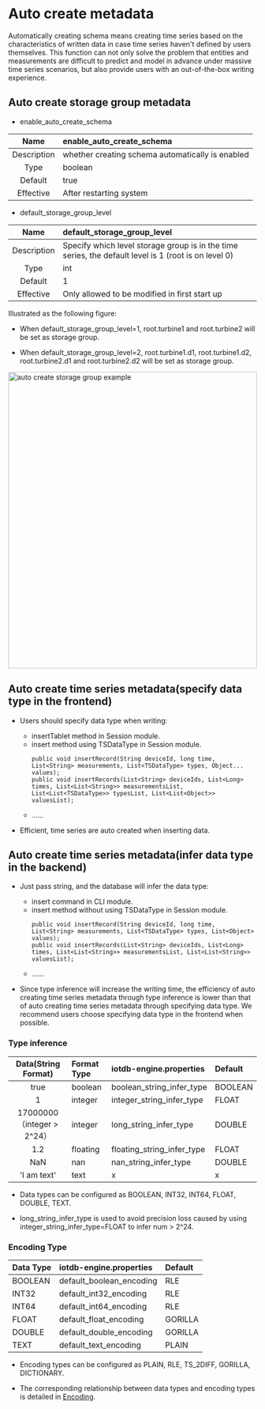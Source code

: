 <!--

    Licensed to the Apache Software Foundation (ASF) under one
    or more contributor license agreements.  See the NOTICE file
    distributed with this work for additional information
    regarding copyright ownership.  The ASF licenses this file
    to you under the Apache License, Version 2.0 (the
    "License"); you may not use this file except in compliance
    with the License.  You may obtain a copy of the License at
    
        http://www.apache.org/licenses/LICENSE-2.0
    
    Unless required by applicable law or agreed to in writing,
    software distributed under the License is distributed on an
    "AS IS" BASIS, WITHOUT WARRANTIES OR CONDITIONS OF ANY
    KIND, either express or implied.  See the License for the
    specific language governing permissions and limitations
    under the License.

-->

# Auto create metadata

Automatically creating schema means creating time series based on the characteristics of written data in case time series haven't defined by users themselves.
This function can not only solve the problem that entities and measurements are difficult to predict and model in advance under massive time series scenarios,
but also provide users with an out-of-the-box writing experience.

## Auto create storage group metadata

* enable\_auto\_create\_schema

| Name | enable\_auto\_create\_schema |
|:---:|:---|
| Description | whether creating schema automatically is enabled |
| Type | boolean |
| Default | true |
| Effective | After restarting system |

* default\_storage\_group\_level

| Name | default\_storage\_group\_level |
|:---:|:---|
| Description | Specify which level storage group is in the time series, the default level is 1 (root is on level 0) |
| Type | int |
| Default | 1 |
| Effective | Only allowed to be modified in first start up |

Illustrated as the following figure:

* When default_storage_group_level=1, root.turbine1 and root.turbine2 will be set as storage group.

* When default_storage_group_level=2, root.turbine1.d1, root.turbine1.d2, root.turbine2.d1 and root.turbine2.d2 will be set as storage group.

<img style="width:100%; max-width:800px; max-height:600px; margin-left:auto; margin-right:auto; display:block;" src="https://alioss.timecho.com/docs/img/UserGuide/Data-Concept/Auto-Create-MetaData/auto_create_sg_example.png?raw=true" alt="auto create storage group example">

## Auto create time series metadata(specify data type in the frontend)

* Users should specify data type when writing:

    * insertTablet method in Session module.
    * insert method using TSDataType in Session module.
      ```
      public void insertRecord(String deviceId, long time, List<String> measurements, List<TSDataType> types, Object... values);
      public void insertRecords(List<String> deviceIds, List<Long> times, List<List<String>> measurementsList, List<List<TSDataType>> typesList, List<List<Object>> valuesList);
      ```
    * ......

* Efficient, time series are auto created when inserting data.

## Auto create time series metadata(infer data type in the backend)

* Just pass string, and the database will infer the data type:
  
    * insert command in CLI module.
    * insert method without using TSDataType in Session module.
      ```
      public void insertRecord(String deviceId, long time, List<String> measurements, List<TSDataType> types, List<Object> values);
      public void insertRecords(List<String> deviceIds, List<Long> times, List<List<String>> measurementsList, List<List<String>> valuesList);
      ```
    * ......

* Since type inference will increase the writing time, the efficiency of auto creating time series metadata through type inference is lower than that of auto creating time series metadata through specifying data type. We recommend users choose specifying data type in the frontend when possible.

### Type inference

| Data(String Format) | Format Type | iotdb-engine.properties | Default |
|:---:|:---|:---|:---|
| true | boolean | boolean\_string\_infer\_type | BOOLEAN |
| 1 | integer | integer\_string\_infer\_type | FLOAT |
| 17000000（integer > 2^24） | integer | long\_string\_infer\_type | DOUBLE |
| 1.2 | floating | floating\_string\_infer\_type | FLOAT |
| NaN | nan | nan\_string\_infer\_type | DOUBLE |
| 'I am text' | text | x | x |

* Data types can be configured as BOOLEAN, INT32, INT64, FLOAT, DOUBLE, TEXT.

* long_string_infer_type is used to avoid precision loss caused by using integer_string_infer_type=FLOAT to infer num > 2^24.

### Encoding Type

| Data Type | iotdb-engine.properties | Default |
|:---|:---|:---|
| BOOLEAN | default\_boolean\_encoding | RLE |
| INT32 | default\_int32\_encoding | RLE |
| INT64 | default\_int64\_encoding | RLE |
| FLOAT | default\_float\_encoding | GORILLA |
| DOUBLE | default\_double\_encoding | GORILLA |
| TEXT | default\_text\_encoding | PLAIN |

* Encoding types can be configured as PLAIN, RLE, TS_2DIFF, GORILLA, DICTIONARY.

* The corresponding relationship between data types and encoding types is detailed in [Encoding](../Data-Concept/Encoding.md).